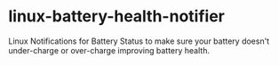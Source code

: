 # linux-battery-health-notifier
Linux Notifications for Battery Status to make sure your battery doesn't under-charge or over-charge improving battery health.
